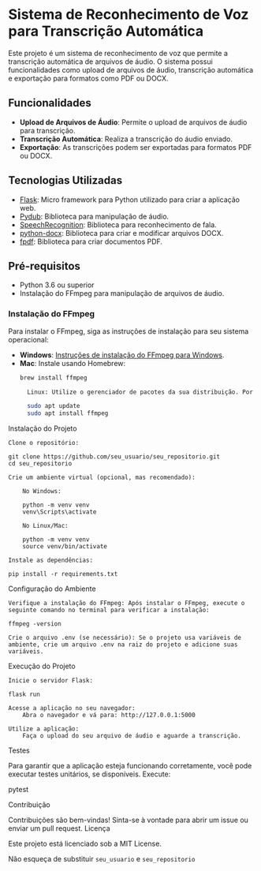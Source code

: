 # Sistema de Reconhecimento de Voz para Transcrição Automática

Este projeto é um sistema de reconhecimento de voz que permite a transcrição automática de arquivos de áudio. O sistema possui funcionalidades como upload de arquivos de áudio, transcrição automática e exportação para formatos como PDF ou DOCX.

## Funcionalidades

- **Upload de Arquivos de Áudio**: Permite o upload de arquivos de áudio para transcrição.
- **Transcrição Automática**: Realiza a transcrição do áudio enviado.
- **Exportação**: As transcrições podem ser exportadas para formatos PDF ou DOCX.

## Tecnologias Utilizadas

- [Flask](https://flask.palletsprojects.com/): Micro framework para Python utilizado para criar a aplicação web.
- [Pydub](https://pydub.com/): Biblioteca para manipulação de áudio.
- [SpeechRecognition](https://pypi.org/project/SpeechRecognition/): Biblioteca para reconhecimento de fala.
- [python-docx](https://python-docx.readthedocs.io/en/latest/): Biblioteca para criar e modificar arquivos DOCX.
- [fpdf](http://www.fpdf.org/): Biblioteca para criar documentos PDF.

## Pré-requisitos

- Python 3.6 ou superior
- Instalação do FFmpeg para manipulação de arquivos de áudio.

### Instalação do FFmpeg

Para instalar o FFmpeg, siga as instruções de instalação para seu sistema operacional:

- **Windows**: [Instruções de instalação do FFmpeg para Windows](https://ffmpeg.org/download.html#build-windows).
- **Mac**: Instale usando Homebrew:
  ```bash
  brew install ffmpeg

    Linux: Utilize o gerenciador de pacotes da sua distribuição. Por exemplo, no Ubuntu:

    sudo apt update
    sudo apt install ffmpeg

Instalação do Projeto

    Clone o repositório:

    git clone https://github.com/seu_usuario/seu_repositorio.git
    cd seu_repositorio

    Crie um ambiente virtual (opcional, mas recomendado):

        No Windows:

        python -m venv venv
        venv\Scripts\activate

        No Linux/Mac:

        python -m venv venv
        source venv/bin/activate

    Instale as dependências:

    pip install -r requirements.txt

Configuração do Ambiente

    Verifique a instalação do FFmpeg: Após instalar o FFmpeg, execute o seguinte comando no terminal para verificar a instalação:

    ffmpeg -version

    Crie o arquivo .env (se necessário): Se o projeto usa variáveis de ambiente, crie um arquivo .env na raiz do projeto e adicione suas variáveis.

Execução do Projeto

    Inicie o servidor Flask:

    flask run

    Acesse a aplicação no seu navegador:
        Abra o navegador e vá para: http://127.0.0.1:5000

    Utilize a aplicação:
        Faça o upload do seu arquivo de áudio e aguarde a transcrição.

Testes

Para garantir que a aplicação esteja funcionando corretamente, você pode executar testes unitários, se disponíveis. Execute:

pytest

Contribuição

Contribuições são bem-vindas! Sinta-se à vontade para abrir um issue ou enviar um pull request.
Licença

Este projeto está licenciado sob a MIT License.


Não esqueça de substituir `seu_usuario` e `seu_repositorio` 
